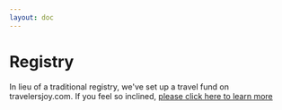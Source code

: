 ```yaml
---
layout: doc
---
```

# Registry

In lieu of a traditional registry, we've set up a travel fund on travelersjoy.com. If you feel so inclined, [please click here to learn more](https://www.travelersjoy.com/alexandmike2024)
